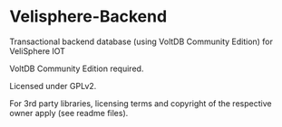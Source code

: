 # Velisphere-Backend
Transactional backend database (using VoltDB Community Edition) for VeliSphere IOT

VoltDB Community Edition required.

Licensed under GPLv2.

For 3rd party libraries, licensing terms and copyright of the respective owner apply (see readme files).

